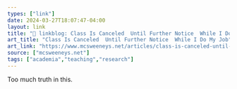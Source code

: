 ```yaml
---
types: ["link"]
date: 2024-03-27T18:07:47-04:00
layout: link
title: "🔗 linkblog: Class Is Canceled  Until Further Notice  While I Do My Job'"
art_title: "Class Is Canceled  Until Further Notice  While I Do My Job"
art_link: "https://www.mcsweeneys.net/articles/class-is-canceled-until-further-notice-while-i-do-my-job"
source: ["mcsweeneys.net"]
tags: ["academia","teaching","research"]
---
```

Too much truth in this.

